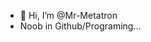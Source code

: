 - 👋 Hi, I’m @Mr-Metatron
- Noob in Github/Programing...
<!--- 👀 I’m interested in ...
<!--- 🌱 I’m currently learning ...
<!--- 💞️ I’m looking to collaborate on ...
<!--- 📫 How to reach me ...

<!---
Mr-Metatron/Mr-Metatron is a ✨ special ✨ repository because its `README.md` (this file) appears on your GitHub profile.
You can click the Preview link to take a look at your changes.
--->

